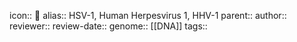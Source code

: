 icon:: 🦠
alias:: HSV-1, Human Herpesvirus 1, HHV-1
parent::
author::
reviewer::
review-date::
genome:: [[DNA]] 
tags::
